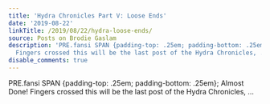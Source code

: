 ```yaml
---
title: 'Hydra Chronicles Part V: Loose Ends'
date: '2019-08-22'
linkTitle: /2019/08/22/hydra-loose-ends/
source: Posts on Brodie Gaslam
description: 'PRE.fansi SPAN {padding-top: .25em; padding-bottom: .25em}; Almost Done!
  Fingers crossed this will be the last post of the Hydra Chronicles, ...'
disable_comments: true
---
```

PRE.fansi SPAN {padding-top: .25em; padding-bottom: .25em}; Almost Done! Fingers crossed this will be the last post of the Hydra Chronicles, ...